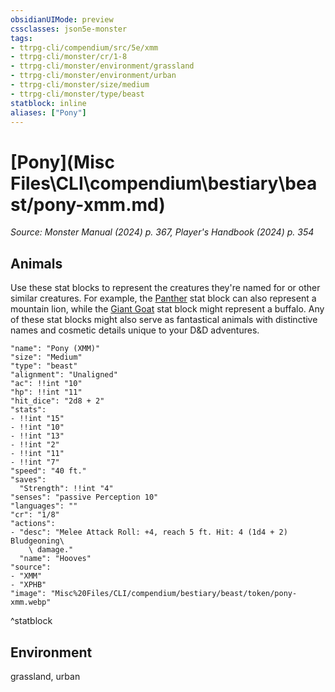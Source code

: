 ```yaml
---
obsidianUIMode: preview
cssclasses: json5e-monster
tags:
- ttrpg-cli/compendium/src/5e/xmm
- ttrpg-cli/monster/cr/1-8
- ttrpg-cli/monster/environment/grassland
- ttrpg-cli/monster/environment/urban
- ttrpg-cli/monster/size/medium
- ttrpg-cli/monster/type/beast
statblock: inline
aliases: ["Pony"]
---
```

# [Pony](Misc Files\CLI\compendium\bestiary\beast/pony-xmm.md)
*Source: Monster Manual (2024) p. 367, Player's Handbook (2024) p. 354*  

## Animals

Use these stat blocks to represent the creatures they're named for or other similar creatures. For example, the [Panther](Misc%20Files/CLI/compendium/bestiary/beast/panther-xmm.md) stat block can also represent a mountain lion, while the [Giant Goat](Misc%20Files/CLI/compendium/bestiary/beast/giant-goat-xmm.md) stat block might represent a buffalo. Any of these stat blocks might also serve as fantastical animals with distinctive names and cosmetic details unique to your D&D adventures.

```statblock
"name": "Pony (XMM)"
"size": "Medium"
"type": "beast"
"alignment": "Unaligned"
"ac": !!int "10"
"hp": !!int "11"
"hit_dice": "2d8 + 2"
"stats":
- !!int "15"
- !!int "10"
- !!int "13"
- !!int "2"
- !!int "11"
- !!int "7"
"speed": "40 ft."
"saves":
  "Strength": !!int "4"
"senses": "passive Perception 10"
"languages": ""
"cr": "1/8"
"actions":
- "desc": "Melee Attack Roll: +4, reach 5 ft. Hit: 4 (1d4 + 2) Bludgeoning\
    \ damage."
  "name": "Hooves"
"source":
- "XMM"
- "XPHB"
"image": "Misc%20Files/CLI/compendium/bestiary/beast/token/pony-xmm.webp"
```
^statblock

## Environment

grassland, urban